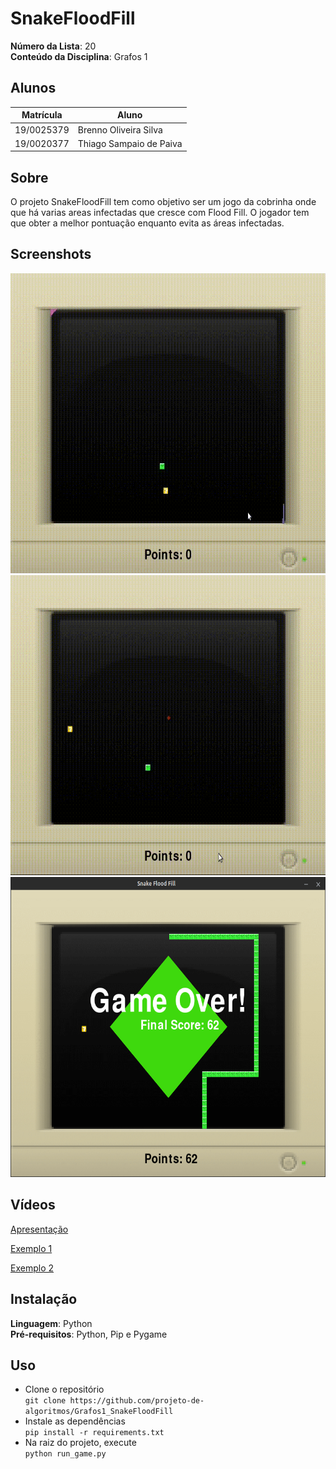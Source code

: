 # SnakeFloodFill

**Número da Lista**: 20<br>
**Conteúdo da Disciplina**: Grafos 1<br>

## Alunos
|Matrícula | Aluno |
| -- | -- |
| 19/0025379  |  Brenno Oliveira Silva |
| 19/0020377  |  Thiago Sampaio de Paiva |

## Sobre 
O projeto SnakeFloodFill tem como objetivo ser um jogo da cobrinha onde que há varias areas infectadas que cresce com Flood Fill. O jogador tem que obter a melhor pontuação enquanto evita as áreas infectadas.

## Screenshots
<img src="images/snakeFloodFill.gif" width="640" height="480" />

<img src="images/snakeFloodFillLargura.gif" width="640" height="480" />

<img src="images/gameOverScreen.png" width="640" height="480" />

## Vídeos
[Apresentação](https://www.youtube.com/watch?v=HaGdOqS3qOY)

[Exemplo 1](https://www.youtube.com/watch?v=abOTgURVdZA)

[Exemplo 2](https://www.youtube.com/watch?v=_7lShOMbR0k)

## Instalação 
**Linguagem**: Python<br>
**Pré-requisitos**: Python, Pip e Pygame<br>

## Uso 
- Clone o repositório<br>
`git clone https://github.com/projeto-de-algoritmos/Grafos1_SnakeFloodFill`
- Instale as dependências<br>
`pip install -r requirements.txt`<br>
- Na raiz do projeto, execute<br>
`python run_game.py`
